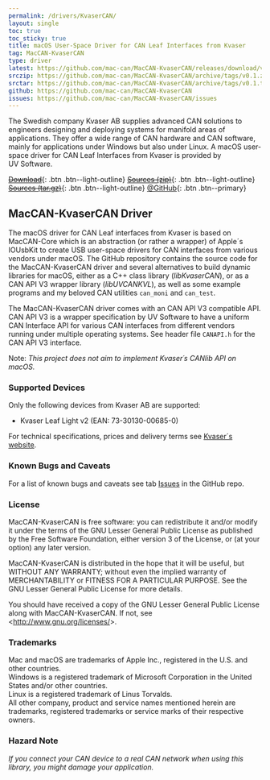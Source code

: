 ```yaml
---
permalink: /drivers/KvaserCAN/
layout: single
toc: true
toc_sticky: true
title: macOS User-Space Driver for CAN Leaf Interfaces from Kvaser
tag: MacCAN-KvaserCAN
type: driver
latest: https://github.com/mac-can/MacCAN-KvaserCAN/releases/download/v0.1/artifacts.zip
srczip: https://github.com/mac-can/MacCAN-KvaserCAN/archive/tags/v0.1.zip
srctar: https://github.com/mac-can/MacCAN-KvaserCAN/archive/tags/v0.1.tar.gz
github: https://github.com/mac-can/MacCAN-KvaserCAN
issues: https://github.com/mac-can/MacCAN-KvaserCAN/issues
---
```

The Swedish company Kvaser AB supplies advanced CAN solutions to engineers designing and deploying systems for manifold areas of applications.
They offer a wide range of CAN hardware and CAN software, mainly for applications under Windows but also under Linux.
A macOS user-space driver for CAN Leaf Interfaces from Kvaser is provided by UV&nbsp;Software.

[~~Download~~]({{page.latest}}){: .btn .btn--light-outline}
[~~Sources (zip)~~]({{page.srczip}}){: .btn .btn--light-outline}
[~~Sources (tar.gz)~~]({{page.srctar}}){: .btn .btn--light-outline}
[@GitHub]({{page.github}}){: .btn .btn--primary}

## MacCAN-KvaserCAN Driver

The macOS driver for CAN Leaf interfaces from Kvaser is based on MacCAN-Core which is an abstraction (or rather a wrapper) of Apple´s IOUsbKit to create USB user-space drivers for CAN interfaces from various vendors under macOS.
The GitHub repository contains the source code for the MacCAN-KvaserCAN driver and several alternatives to build dynamic libraries for macOS, either as a C++ class library (_libKvaserCAN_), or as a CAN&nbsp;API&nbsp;V3 wrapper library (_libUVCANKVL_), as well as some example programs and my beloved CAN utilities `can_moni` and `can_test`.

The MacCAN-KvaserCAN driver comes with an CAN&nbsp;API&nbsp;V3 compatible API.
CAN&nbsp;API&nbsp;V3 is a wrapper specification by UV&nbsp;Software to have a uniform CAN Interface API for various CAN interfaces from different vendors running under multiple operating systems. See header file `CANAPI.h` for the CAN&nbsp;API&nbsp;V3 interface.

Note: _This project does not aim to implement Kvaser´s CANlib API on macOS._

### Supported Devices

Only the following devices from Kvaser AB are supported:
- Kvaser Leaf Light v2 (EAN: 73-30130-00685-0)

For technical specifications, prices and delivery terms see [Kvaser´s website](https://www.kvaser.com/products-services/our-products/#/?pc_int=usb).

### Known Bugs and Caveats

For a list of known bugs and caveats see tab [Issues]({{page.issues}}) in the GitHub repo.

### License

MacCAN-KvaserCAN is free software: you can redistribute it and/or modify
it under the terms of the GNU Lesser General Public License as published by
the Free Software Foundation, either version 3 of the License, or
(at your option) any later version.

MacCAN-KvaserCAN is distributed in the hope that it will be useful,
but WITHOUT ANY WARRANTY; without even the implied warranty of
MERCHANTABILITY or FITNESS FOR A PARTICULAR PURPOSE.  See the
GNU Lesser General Public License for more details.

You should have received a copy of the GNU Lesser General Public License
along with MacCAN-KvaserCAN.  If not, see &lt;http://www.gnu.org/licenses/&gt;.

### Trademarks

Mac and macOS are trademarks of Apple Inc., registered in the U.S. and other countries. \
Windows is a registered trademark of Microsoft Corporation in the United States and/or other countries. \
Linux is a registered trademark of Linus Torvalds. \
All other company, product and service names mentioned herein are trademarks, registered trademarks or service marks of their respective owners.

### Hazard Note

_If you connect your CAN device to a real CAN network when using this library, you might damage your application._
